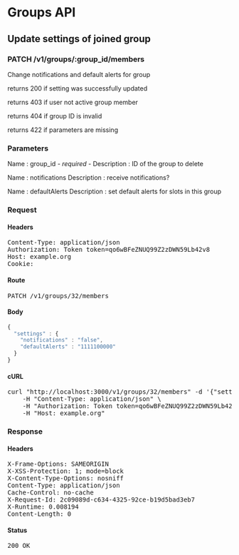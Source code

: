 # Groups API

## Update settings of joined group

### PATCH /v1/groups/:group_id/members

Change notifications and default alerts for group

returns 200 if setting was successfully updated

returns 403 if user not active group member

returns 404 if group ID is invalid

returns 422 if parameters are missing

### Parameters

Name : group_id *- required -*
Description : ID of the group to delete

Name : notifications
Description : receive notifications?

Name : defaultAlerts
Description : set default alerts for slots in this group

### Request

#### Headers

<pre>Content-Type: application/json
Authorization: Token token=qo6wBFeZNUQ99Z2zDWN59Lb42v8
Host: example.org
Cookie: </pre>

#### Route

<pre>PATCH /v1/groups/32/members</pre>

#### Body
```javascript
{
  "settings" : {
    "notifications" : "false",
    "defaultAlerts" : "1111100000"
  }
}
```


#### cURL

<pre class="request">curl &quot;http://localhost:3000/v1/groups/32/members&quot; -d &#39;{&quot;settings&quot;:{&quot;notifications&quot;:&quot;false&quot;,&quot;defaultAlerts&quot;:&quot;1111100000&quot;}}&#39; -X PATCH \
	-H &quot;Content-Type: application/json&quot; \
	-H &quot;Authorization: Token token=qo6wBFeZNUQ99Z2zDWN59Lb42v8&quot; \
	-H &quot;Host: example.org&quot;</pre>

### Response

#### Headers

<pre>X-Frame-Options: SAMEORIGIN
X-XSS-Protection: 1; mode=block
X-Content-Type-Options: nosniff
Content-Type: application/json
Cache-Control: no-cache
X-Request-Id: 2c09089d-c634-4325-92ce-b19d5bad3eb7
X-Runtime: 0.008194
Content-Length: 0</pre>

#### Status

<pre>200 OK</pre>

